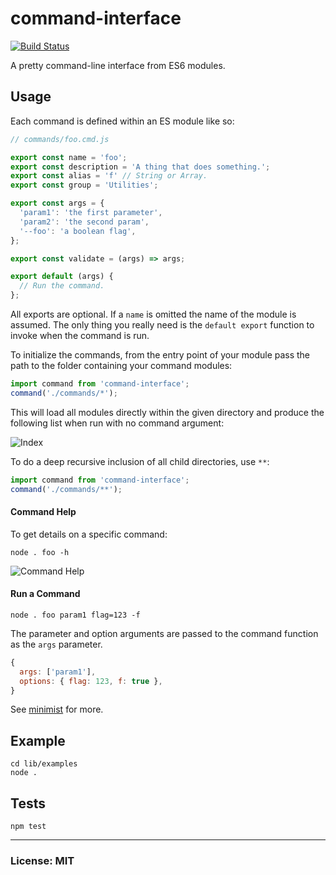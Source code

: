 # command-interface
[![Build Status](https://travis-ci.org/philcockfield/command-interface.svg?branch=master)](https://travis-ci.org/philcockfield/command-interface)

A pretty command-line interface from ES6 modules.


## Usage
Each command is defined within an ES module like so:

```js
// commands/foo.cmd.js

export const name = 'foo';
export const description = 'A thing that does something.';
export const alias = 'f' // String or Array.
export const group = 'Utilities';

export const args = {
  'param1': 'the first parameter',
  'param2': 'the second param',
  '--foo': 'a boolean flag',
};

export const validate = (args) => args;

export default (args) {
  // Run the command.
};
```

All exports are optional. If a `name` is omitted the name of the module is assumed.  The only thing you really need is the `default export` function to invoke when the command is run.

To initialize the commands, from the entry point of your module pass the path to the folder containing your command modules:

```js
import command from 'command-interface';
command('./commands/*');
```

This will load all modules directly within the given directory and produce the following list when run with no command argument:

![Index](https://cloud.githubusercontent.com/assets/185555/16539433/6c7ec6d4-4097-11e6-9cf2-55ff675839f8.png)

To do a deep recursive inclusion of all child directories, use `**`:

```js
import command from 'command-interface';
command('./commands/**');
```




#### Command Help
To get details on a specific command:

    node . foo -h

![Command Help](https://cloud.githubusercontent.com/assets/185555/16544978/6d9f6b2c-416e-11e6-8574-0ec42bc04e64.png)


#### Run a Command

    node . foo param1 flag=123 -f

The parameter and option arguments are passed to the command function as the `args` parameter.  

```js
{
  args: ['param1'],
  options: { flag: 123, f: true },
}
```

See [minimist](https://github.com/substack/minimist) for more.

## Example

    cd lib/examples
    node .



## Tests

    npm test


---
### License: MIT

